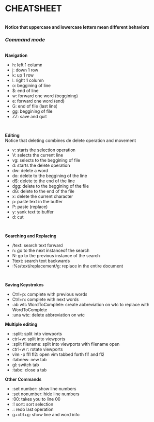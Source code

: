 <h1> CHEATSHEET </h1><br>
<b>Notice that uppercase and lowercase letters mean different behaviors</b>
<h3><i> Command mode</i></h3><br>
<b>Navigation</b><br>
<ul>
<li> h: left 1 column </li>
<li> j: down 1 row </li>
<li> k: up 1 row </li>
<li> l: right 1 column</li>
<li> o: beggining of line </li>
<li> $: end of line </li>
<li> w: forward one word (beggining)</li>
<li> e: forward one word (end)</li>
<li> G: end of file (last line)</li>
<li> gg: beggining of file </li>
<li> ZZ: save and quit </li>
</ul><br>

<b>Editing</b><br>
Notice that deleting combines de delete operation and movement<br>
<ul>

<li> v: starts the selection operation</li>
<li> V: selects the current line </li>
<li> vg: selects to the beggining of file </li>
<li> d: starts the delete operation </li>
<li> dw: delete a word </li>
<li> do: delete to the beggining of the line  </li>
<li> d$: delete to the end of the line</li>
<li> dgg: delete to the beggining of the file</li>
<li> dG: delete to the end of the file</li>
<li> x: delete the current character  </li>
<li> p: paste text in the buffer</li>
<li> P: paste (replace) </li>
<li> y: yank text to buffer </li>
<li> d: cut</li>
</ul><br>


<b>Searching and Replacing</b><br>
<ul>
<li> /text: search text forward</li>
<li> n: go to the next instanceof the search </li>
<li> N: go to the previous instance of the search </li>
<li> ?text: search text backwards </li>
<li> :%s/text/replacement/g: replace in the entire document </li>
</ul><br>

<b>Saving Keystrokes</b>
<ul>
<li> Ctrl+p: complete with previous words</li>
<li> Ctrl+n: complete with next words</li>
<li> :ab wtc WordToComplete: create abbreviation on wtc to replace with WordToComplete</li>
<li> :una wtc: delete abbreviation on wtc </li>
</ul>

<b>Multiple editing</b>
<ul>
<li> :split: split into viewports</li>
<li> ctrl+w: split into viewports </li>
<li> :split filename: split into viewports with filename open</li>
<li> ctrl+w r: rotate viewports</li>
<li> vim -p fl1 fl2: open vim tabbed forth fl1 and fl2</li>
<li> :tabnew: new tab </li>
<li> gl: switch tab </li>
<li> :tabc: close a tab </li>


</ul>
	 
<b>Other Commands</b>
<ul>
<li> :set number: show line numbers</li>
<li> :set nonumber: hide line numbers</li>
<li> :00: takes you to line 00</li>
<li> :! sort: sort selection</li>
<li> .: redo last operation</li>
	<li> g+ctrl+g: show line and word info</li>
</ul>
